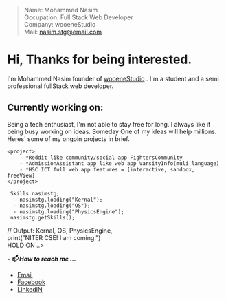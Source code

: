 > Name: Mohammed Nasim <br>
> Occupation: Full Stack Web Developer <br>
> Company: wooeneStudio <br>
> Mail: nasim.stg@email.com <br>

# Hi, Thanks for being interested.

I'm Mohammed Nasim founder of [wooeneStudio](https://wooenestudio.github.io/) . I'm a student and a semi professional fullStack web developer. 

## Currently working on:
Being a tech enthusiast, I'm not able to stay free for long. I always like it being busy working on ideas. Someday One of my ideas will help millions.
Heres' some of my ongoin projects in brief.
```
<project>
    - *Reddit like community/social app FightersCommunity 
    - *AdmissionAssistant app like web app VarsityInfo(muli language)
    - *HSC ICT full web app features = [interactive, sandbox, freeView]
</project>
```

``` 
 Skills nasimstg;
  - nasimstg.loading("Kernal");
  - nasimstg.loading("OS");
  - nasimstg.loading("PhysicsEngine");
 nasimstg.getSkills();
```
// Output: Kernal, OS, PhysicsEngine, <br>
print("NITER CSE! I am coming.") <br>
HOLD ON ..>


 ***- 📫 How to reach me ...***
 - [Email](mailto:nasim.stg@gmail.com) 
 - [Facebook](https://fb.com/mohammed.nasim.on3)
 - [LinkedIN](https://www.linkedin.com/in/nasimstg/)

<!---
nasimstg/nasimstg is a ✨ special ✨ repository because its `README.md` (this file) appears on your GitHub profile.
You can click the Preview link to take a look at your changes.
--->
